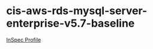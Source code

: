 # cis-aws-rds-mysql-server-enterprise-v5.7-baseline

[InSpec Profile](https://github.com/mitre/aws-rds-oracle-mysql-ee-5.7-cis-baseline)			

<Weather/>
